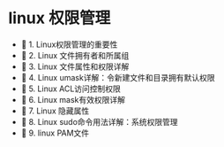 # linux 权限管理

* 📄 1. Linux权限管理的重要性
* 📄 2. Linux 文件拥有者和所属组
* 📄 3. Linux 文件属性和权限详解
* 📄 4. Linux umask详解：令新建文件和目录拥有默认权限
* 📄 5. Linux ACL访问控制权限
* 📄 6. Linux mask有效权限详解
* 📄 7. Linux 隐藏属性
* 📄 8. Linux sudo命令用法详解：系统权限管理
* 📄 9. linux PAM文件

‍
